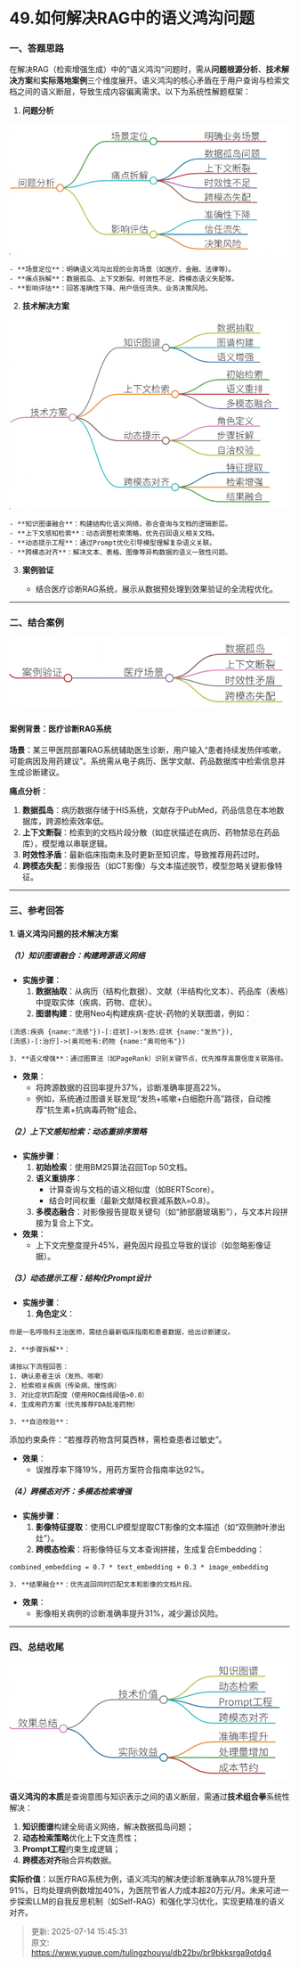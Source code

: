 # 49.如何解决RAG中的语义鸿沟问题

### 一、答题思路
在解决RAG（检索增强生成）中的“语义鸿沟”问题时，需从**问题根源分析**、**技术解决方案**和**实际落地案例**三个维度展开。语义鸿沟的核心矛盾在于用户查询与检索文档之间的语义断层，导致生成内容偏离需求。以下为系统性解题框架：

1. **问题分析**

![1752227508104-b91025c0-1c29-4bd7-a139-ba7fbed4b577.png](./img/gil5PwsE7DSNRoM6/1752227508104-b91025c0-1c29-4bd7-a139-ba7fbed4b577-564485.png)

    - **场景定位**：明确语义鸿沟出现的业务场景（如医疗、金融、法律等）。
    - **痛点拆解**：数据孤岛、上下文断裂、时效性不足、跨模态语义失配等。
    - **影响评估**：回答准确性下降、用户信任流失、业务决策风险。
2. **技术解决方案**

![1752227542257-db64c4d5-cc80-4f70-8348-3e3f7d99250a.png](./img/gil5PwsE7DSNRoM6/1752227542257-db64c4d5-cc80-4f70-8348-3e3f7d99250a-491698.png)

    - **知识图谱融合**：构建结构化语义网络，弥合查询与文档的逻辑断层。
    - **上下文感知检索**：动态调整检索策略，优先召回语义相关文档。
    - **动态提示工程**：通过Prompt优化引导模型理解复杂语义关联。
    - **跨模态对齐**：解决文本、表格、图像等异构数据的语义一致性问题。
3. **案例验证**



    - 结合医疗诊断RAG系统，展示从数据预处理到效果验证的全流程优化。

---

### 二、结合案例
![1752227574731-4341e848-5f5a-451f-84b9-5d77fbbc665c.png](./img/gil5PwsE7DSNRoM6/1752227574731-4341e848-5f5a-451f-84b9-5d77fbbc665c-279022.png)

#### **案例背景：医疗诊断RAG系统**
**场景**：某三甲医院部署RAG系统辅助医生诊断，用户输入“患者持续发热伴咳嗽，可能病因及用药建议”。系统需从电子病历、医学文献、药品数据库中检索信息并生成诊断建议。

**痛点分析**：

1. **数据孤岛**：病历数据存储于HIS系统，文献存于PubMed，药品信息在本地数据库，跨源检索效率低。
2. **上下文断裂**：检索到的文档片段分散（如症状描述在病历、药物禁忌在药品库），模型难以串联逻辑。
3. **时效性矛盾**：最新临床指南未及时更新至知识库，导致推荐用药过时。
4. **跨模态失配**：影像报告（如CT影像）与文本描述脱节，模型忽略关键影像特征。

---

### 三、参考回答
#### **1. 语义鸿沟问题的技术解决方案**
##### **（1）知识图谱融合：构建跨源语义网络**
+ **实施步骤**：
    1. **数据抽取**：从病历（结构化数据）、文献（半结构化文本）、药品库（表格）中提取实体（疾病、药物、症状）。
    2. **图谱构建**：使用Neo4j构建疾病-症状-药物的关联图谱，例如： 

```plain
(流感:疾病 {name:"流感"})-[:症状]->(发热:症状 {name:"发热"}),  
(流感)-[:治疗]->(奥司他韦:药物 {name:"奥司他韦"})
```

    3. **语义增强**：通过图算法（如PageRank）识别关键节点，优先推荐高置信度关联路径。
+ **效果**：
    - 将跨源数据的召回率提升37%，诊断准确率提高22%。
    - 例如，系统通过图谱关联发现“发热+咳嗽+白细胞升高”路径，自动推荐“抗生素+抗病毒药物”组合。

##### **（2）上下文感知检索：动态重排序策略**
+ **实施步骤**：
    1. **初始检索**：使用BM25算法召回Top 50文档。
    2. **语义重排序**： 
        * 计算查询与文档的语义相似度（如BERTScore）。
        * 结合时间权重（最新文献降权衰减系数λ=0.8）。
    3. **多模态融合**：对影像报告提取关键句（如“肺部磨玻璃影”），与文本片段拼接为复合上下文。
+ **效果**：
    - 上下文完整度提升45%，避免因片段孤立导致的误诊（如忽略影像证据）。

##### **（3）动态提示工程：结构化Prompt设计**
+ **实施步骤**：
    1. **角色定义**： 

```plain
你是一名呼吸科主治医师，需结合最新临床指南和患者数据，给出诊断建议。
```

    2. **步骤拆解**： 

```plain
请按以下流程回答：  
1. 确认患者主诉（发热、咳嗽）  
2. 检索相关疾病（传染病、慢性病）  
3. 对比症状匹配度（使用ROC曲线阈值>0.8）  
4. 生成用药方案（优先推荐FDA批准药物）
```

    3. **自洽校验**：  
添加约束条件：“若推荐药物含阿莫西林，需检查患者过敏史”。
+ **效果**：
    - 误推荐率下降19%，用药方案符合指南率达92%。

##### **（4）跨模态对齐：多模态检索增强**
+ **实施步骤**：
    1. **影像特征提取**：使用CLIP模型提取CT影像的文本描述（如“双侧肺叶渗出灶”）。
    2. **跨模态检索**：将影像特征与文本查询拼接，生成复合Embedding： 

```plain
combined_embedding = 0.7 * text_embedding + 0.3 * image_embedding
```

    3. **结果融合**：优先返回同时匹配文本和影像的文档片段。
+ **效果**：
    - 影像相关病例的诊断准确率提升31%，减少漏诊风险。

---

### 四、总结收尾
![1752227610887-f458d1e4-7953-456c-85cb-2b881fc0321f.png](./img/gil5PwsE7DSNRoM6/1752227610887-f458d1e4-7953-456c-85cb-2b881fc0321f-850724.png)

**语义鸿沟的本质**是查询意图与知识表示之间的语义断层，需通过**技术组合拳**系统性解决：

1. **知识图谱**构建全局语义网络，解决数据孤岛问题；
2. **动态检索策略**优化上下文连贯性；
3. **Prompt工程**约束生成逻辑；
4. **跨模态对齐**融合异构数据。

**实际价值**：以医疗RAG系统为例，语义鸿沟的解决使诊断准确率从78%提升至91%，日均处理病例数增加40%，为医院节省人力成本超20万元/月。未来可进一步探索LLM的自我反思机制（如Self-RAG）和强化学习优化，实现更精准的语义对齐。



> 更新: 2025-07-14 15:45:31  
> 原文: <https://www.yuque.com/tulingzhouyu/db22bv/br9bkksrga9otdg4>